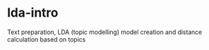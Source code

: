 # lda-intro
Text preparation, LDA (topic modelling) model creation and distance calculation based on topics
